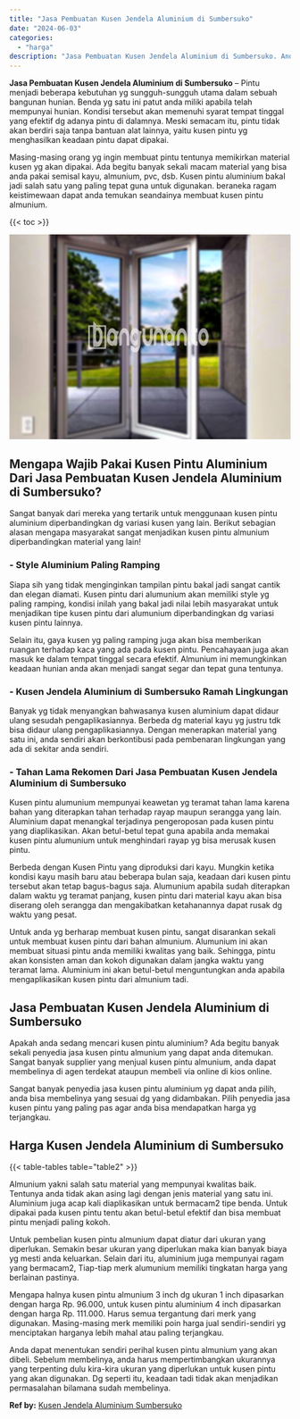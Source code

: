 ```yaml
---
title: "Jasa Pembuatan Kusen Jendela Aluminium di Sumbersuko"
date: "2024-06-03"
categories: 
  - "harga"
description: "Jasa Pembuatan Kusen Jendela Aluminium di Sumbersuko. Anda dapat menentukan sendiri perihal kusen pintu almunium yang akan dibeli. Sebelum membelinya, anda h..."
---
```


**Jasa Pembuatan Kusen Jendela Aluminium di Sumbersuko** – Pintu menjadi beberapa kebutuhan yg sungguh-sungguh utama dalam sebuah bangunan hunian. Benda yg satu ini patut anda miliki apabila telah mempunyai hunian. Kondisi tersebut akan memenuhi syarat tempat tinggal yang efektif dg adanya pintu di dalamnya. Meski semacam itu, pintu tidak akan berdiri saja tanpa bantuan alat lainnya, yaitu kusen pintu yg menghasilkan keadaan pintu dapat dipakai.

Masing-masing orang yg ingin membuat pintu tentunya memikirkan material kusen yg akan dipakai. Ada begitu banyak sekali macam material yang bisa anda pakai semisal kayu, almunium, pvc, dsb. Kusen pintu aluminium bakal jadi salah satu yang paling tepat guna untuk digunakan. beraneka ragam keistimewaan dapat anda temukan seandainya membuat kusen pintu almunium.

{{< toc >}}

![Jasa Pembuatan Kusen Jendela Aluminium di Sumbersuko](/images/harga-kusen-jendela-alumunium-03.png)

## Mengapa Wajib Pakai Kusen Pintu Aluminium Dari Jasa Pembuatan Kusen Jendela Aluminium di Sumbersuko?

Sangat banyak dari mereka yang tertarik untuk menggunaan kusen pintu aluminium diperbandingkan dg variasi kusen yang lain. Berikut sebagian alasan mengapa masyarakat sangat menjadikan kusen pintu almunium diperbandingkan material yang lain!

### \- Style Aluminium Paling Ramping

Siapa sih yang tidak menginginkan tampilan pintu bakal jadi sangat cantik dan elegan diamati. Kusen pintu dari alumunium akan memiliki style yg paling ramping, kondisi inilah yang bakal jadi nilai lebih masyarakat untuk menjadikan tipe kusen pintu dari alumunium diperbandingkan dg variasi kusen pintu lainnya.

Selain itu, gaya kusen yg paling ramping juga akan bisa memberikan ruangan terhadap kaca yang ada pada kusen pintu. Pencahayaan juga akan masuk ke dalam tempat tinggal secara efektif. Almunium ini memungkinkan keadaan hunian anda akan menjadi sangat segar dan tepat guna tentunya.

### \- Kusen Jendela Aluminium di Sumbersuko Ramah Lingkungan

Banyak yg tidak menyangkan bahwasanya kusen aluminium dapat didaur ulang sesudah pengaplikasiannya. Berbeda dg material kayu yg justru tdk bisa didaur ulang pengaplikasiannya. Dengan menerapkan material yang satu ini, anda sendiri akan berkontibusi pada pembenaran lingkungan yang ada di sekitar anda sendiri.

### \- Tahan Lama Rekomen Dari Jasa Pembuatan Kusen Jendela Aluminium di Sumbersuko

Kusen pintu alumunium mempunyai keawetan yg teramat tahan lama karena bahan yang diterapkan tahan terhadap rayap maupun serangga yang lain. Aluminium dapat menangkal terjadinya pengeroposan pada kusen pintu yang diaplikasikan. Akan betul-betul tepat guna apabila anda memakai kusen pintu alumunium untuk menghindari rayap yg bisa merusak kusen pintu.

Berbeda dengan Kusen Pintu yang diproduksi dari kayu. Mungkin ketika kondisi kayu masih baru atau beberapa bulan saja, keadaan dari kusen pintu tersebut akan tetap bagus-bagus saja. Alumunium apabila sudah diterapkan dalam waktu yg teramat panjang, kusen pintu dari material kayu akan bisa diserang oleh serangga dan mengakibatkan ketahanannya dapat rusak dg waktu yang pesat.

Untuk anda yg berharap membuat kusen pintu, sangat disarankan sekali untuk membuat kusen pintu dari bahan almunium. Alumunium ini akan membuat situasi pintu anda memiliki kwalitas yang baik. Sehingga, pintu akan konsisten aman dan kokoh digunakan dalam jangka waktu yang teramat lama. Aluminium ini akan betul-betul menguntungkan anda apabila mengaplikasikan kusen pintu dari almunium tadi.

## Jasa Pembuatan Kusen Jendela Aluminium di Sumbersuko

Apakah anda sedang mencari kusen pintu aluminium? Ada begitu banyak sekali penyedia jasa kusen pintu almunium yang dapat anda ditemukan. Sangat banyak supplier yang menjual kusen pintu almunium, anda dapat membelinya di agen terdekat ataupun membeli via online di kios online.

Sangat banyak penyedia jasa kusen pintu aluminium yg dapat anda pilih, anda bisa membelinya yang sesuai dg yang didambakan. Pilih penyedia jasa kusen pintu yang paling pas agar anda bisa mendapatkan harga yg terjangkau.

## Harga Kusen Jendela Aluminium di Sumbersuko

{{< table-tables table="table2" >}}

Almunium yakni salah satu material yang mempunyai kwalitas baik. Tentunya anda tidak akan asing lagi dengan jenis material yang satu ini. Aluminium juga acap kali diaplikasikan untuk bermacam2 tipe benda. Untuk dipakai pada kusen pintu tentu akan betul-betul efektif dan bisa membuat pintu menjadi paling kokoh.

Untuk pembelian kusen pintu almunium dapat diatur dari ukuran yang diperlukan. Semakin besar ukuran yang diperlukan maka kian banyak biaya yg mesti anda keluarkan. Selain dari itu, aluminium juga mempunyai ragam yang bermacam2, Tiap-tiap merk alumunium memiliki tingkatan harga yang berlainan pastinya.

Mengapa halnya kusen pintu almunium 3 inch dg ukuran 1 inch dipasarkan dengan harga Rp. 96.000, untuk kusen pintu aluminium 4 inch dipasarkan dengan harga Rp. 111.000. Harus semua tergantung dari merk yang digunakan. Masing-masing merk memiliki poin harga jual sendiri-sendiri yg menciptakan harganya lebih mahal atau paling terjangkau.

Anda dapat menentukan sendiri perihal kusen pintu almunium yang akan dibeli. Sebelum membelinya, anda harus mempertimbangkan ukurannya yang terpenting dulu kira-kira ukuran yang diperlukan untuk kusen pintu yang akan digunakan. Dg seperti itu, keadaan tadi tidak akan menjadikan permasalahan bilamana sudah membelinya.

**Ref by:** [Kusen Jendela Aluminium Sumbersuko](https://id.wikipedia.org/wiki/Kusen)
